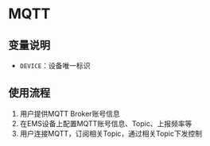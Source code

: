 # MQTT

## 变量说明

* `DEVICE`：设备唯一标识

## 使用流程

1. 用户提供MQTT Broker账号信息
2. 在EMS设备上配置MQTT账号信息、Topic、上报频率等
3. 用户连接MQTT，订阅相关Topic，通过相关Topic下发控制
